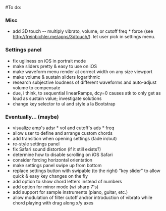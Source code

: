 #To do:

### Misc
* add 3D touch -- multiply vibrato, volume, or cutoff freq * force (see http://freinbichler.me/apps/3dtouch/). let user pick in settings menu.

### Settings panel
* fix ugliness on iOS in portrait mode
* make sliders pretty & easy to use on iOS
* make waveform menu render at correct width on any size viewport
* make volume & sustain sliders logarithmic
* research subjective loudness of different waveforms and auto-adjust volume to compensate
* due, i think, to sequential linearRamps, dcy=0 causes atk to only get as loud as sustain value; investigate solutions
* change key selector to ul and style a la Bootstrap

### Eventually... (maybe)
* visualize amp's adsr * vol and cutoff's ads * freq
* allow user to define and arrange custom chords
* add transition when opening settings (fade in/out)
* re-style settings panel
* fix Safari sound distortion (if it still exists?)
* determine how to disable scrolling on iOS Safari
* consider forcing horizontal orientation
* make settings panel swipe up from bottom
* replace settings button with swipable (to the right) "key slider" to allow quick & easy key changes on the fly
* add option to show chord letters instead of numbers
* add option for minor mode (w/ sharp 7's)
* add support for sample instruments (piano, guitar, etc.)
* allow modulation of filter cutoff and/or introduction of vibrato while chord playing with drag along x/y axes
